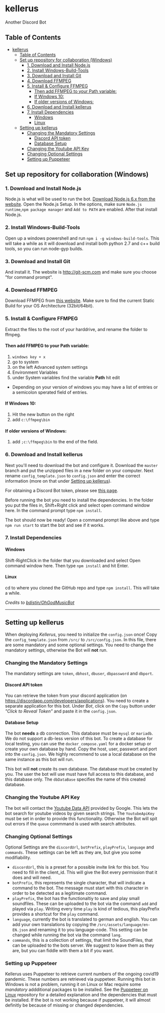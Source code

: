 # kellerus

Another Discord Bot

## Table of Contents

- [kellerus](#kellerus)
  - [Table of Contents](#table-of-contents)
  - [Set up repository for collaboration (Windows)](#set-up-repository-for-collaboration-windows)
    - [1. Download and Install Node.js](#1-download-and-install-nodejs)
    - [2. Install Windows-Build-Tools](#2-install-windows-build-tools)
    - [3. Download and Install Git](#3-download-and-install-git)
    - [4. Download FFMPEG](#4-download-ffmpeg)
    - [5. Install & Configure FFMPEG](#5-install--configure-ffmpeg)
      - [Then add FFMPEG to your Path variable:](#then-add-ffmpeg-to-your-path-variable)
      - [If Windows 10:](#if-windows-10)
      - [If older versions of Windows:](#if-older-versions-of-windows)
    - [6. Download and Install kellerus](#6-download-and-install-kellerus)
    - [7. Install Dependencies](#7-install-dependencies)
      - [Windows](#windows)
      - [Linux](#linux)
  - [Setting up kellerus](#setting-up-kellerus)
    - [Changing the Mandatory Settings](#changing-the-mandatory-settings)
      - [Discord API token](#discord-api-token)
      - [Database Setup](#database-setup)
    - [Changing the Youtube API Key](#changing-the-youtube-api-key)
    - [Changing Optional Settings](#changing-optional-settings)
    - [Setting up Puppeteer](#setting-up-puppeteer)

## Set up repository for collaboration (Windows)

### 1. Download and Install Node.js

Node.js is what will be used to run the bot. [Download Node.js 6.x from the website](https://nodejs.org/en/).
Open the Node.js Setup. In the options, make sure `Node.js runtime`,`npm package manager` and `Add to PATH` are enabled. After that install Node.js.

### 2. Install Windows-Build-Tools

Open up a windows powershell and run `npm i -g windows-build-tools`. This will take a while as it will download and install both python 2.7 and c++ build tools, so you can run node-gyp builds.

### 3. Download and Install Git

And install it. The website is http://git-scm.com and make sure you choose "for command prompt".

### 4. Download FFMPEG

Download FFMPEG from [this website](https://ffmpeg.zeranoe.com/builds/). Make sure to find the current Static Build for your OS Architecture (32bit/64bit).

### 5. Install & Configure FFMPEG

Extract the files to the root of your harddrive, and rename the folder to ffmpeg.

#### Then add FFMPEG to your Path variable:

1. `windows key + x`
2. go to system
3. on the left Advanced system settings
4. Environment Variables
5. under System variables find the variable **Path** hit edit

- Depending on your version of windows you may have a list of entries or a semicolon sperated field of entries.

#### If Windows 10:

1. Hit the new button on the right
2. add `c:\ffmpeg\bin`

#### If older versions of Windows:

1. add `;c:\ffmpeg\bin` to the end of the field.

### 6. Download and Install kellerus

Next you'll need to download the bot and configure it. Download the `master` branch and put the unzipped files in a new folder on your computer. Next rename `config_template.json` to `config.json` and enter the correct information (more on that under [Setting up kellerus](#setting-up-kellerus)).

For obtaining a Discord Bot token, please see [this page](https://discordapp.com/developers/docs/intro).

Before running the bot you need to install the dependencies. In the folder you put the files in, Shift+Right click and select open command window here. In the command prompt type `npm install`.

The bot should now be ready! Open a command prompt like above and type `npm run start` to start the bot and see if it works.

### 7. Install Dependencies

#### Windows

Shift-RightClick in the folder that you downloaded and select Open command window here. Then type `npm install` and hit Enter.

#### Linux

cd to where you cloned the GitHub repo and type `npm install`. This will take a while.

_Credits to [bdistin/OhGodMusicBot](https://github.com/bdistin/OhGodMusicBot/blob/master/README.md#download-ffmpeg)_

--------------------------------------------

## Setting up kellerus

When deploying _Kellerus_, you need to initialize the `config.json` once! Copy the `config_template.json` from `/src/` to `/src/config.json`.
In this file, there are some mandatory and some optional settings. You need to change the mandatory settings, otherwise the Bot will **not** run.

### Changing the Mandatory Settings

The mandatory settings are `token`, `dbhost`, `dbuser`, `dbpassword` and `dbport`.

#### Discord API token

You can retrieve the token from your discord application (on https://discordapp.com/developers/applications). You need to create a separate application for this bot. Under _Bot_, click on the `Copy` button under _"Click to Reveal Token"_ and paste it in the `config.json`.

#### Database Setup

The bot **needs** a db connection. This database must be `mysql` or `mariadb`. We do not support a db-less version of this bot.
To create a database for local testing, you can use the `docker_compose.yaml` for a docker setup or create your own database by hand.
Copy the host, user, passwort and port into the `config.json`. We highly recommend to use a local database on the same instance as this bot will run.

This bot will **not** create its own database. The database must be created by you. The user the bot will use must have full access to this database, and this database only. The `dbDataBase` specifies the name of this created database.

### Changing the Youtube API Key

The bot will contact the [Youtube Data API](https://developers.google.com/youtube/v3/getting-started) provided by Google. This lets the bot search for youtube videos by given search strings. The `YoutubeApiKey` must be set in order to provide this functionality. Otherwise the Bot will spit out errors if the `queue` commmand is used with search attributes.

### Changing Optional Settings

Optional Settings are the `discordUrl`, `botPrefix`, `playPrefix`, `language` and `commands`.
These settings can be left as they are, but give you some modifiability.

- `discordUrl`, this is a preset for a possible invite link for this bot. You need to fill in the client_id. This will give the Bot every permission that it does and will need.
- `botPrefix`, this represents the single character, that will indicate a command to the bot. The message must start with this character in order to be detected as a legitimate command.
- `playPrefix`, the bot has the functionaltiy to save and play small soundfiles. These can be uploaded to the bot via the command `add` and played via `play`. Writing every time `play` is kind of tedious, this playPrefix provides a shortcut for the `play` command.
- `language`, currently the bot is translated to german and english. You can add your own translations by copying the `/src/assets/language/en-EN.json` and renaming it to you language-code. This setting can be changed while running the bot via the command `lang`.
- `commands`, this is a collection of settings, that limit the SoundFiles, that can be uploaded to the bots server. We suggest to leave them as they are, but you can fiddle with them a bit if you want.

### Setting up Puppeteer

Kellerus uses Puppeteer to retrieve current numbers of the ongoing covid19 pandemic. These numbers are retrieved via puppeteer. Running this bot in Windows is not a problem, running it on Linux or Mac require some _mandatory_ addditional packages to be installed. See the [Puppeteer on Linux](https://github.com/puppeteer/puppeteer/blob/master/docs/troubleshooting.md#chrome-headless-doesnt-launch-on-unix) repository for a detailed explanation and the dependencies that must be installed.
If the bot is not working because if puppeteer, it will almost definitly be because of missing or changed dependencies.
